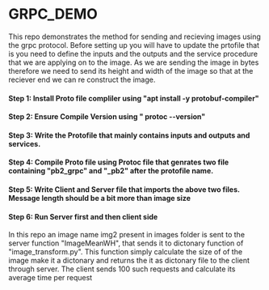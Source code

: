 # GRPC_DEMO
This repo demonstrates the method for sending and recieving images using the grpc protocol. Before setting up you will have to update the prtofile that is you need to define the inputs and the outputs and the service procedure that we are applying on to the image. As we are sending the image in bytes therefore we need to send its height and width of the image so that at the reciever end we can re construct the image. 


#### Step 1: Install Proto file compliler using "apt install -y protobuf-compiler"
#### Step 2: Ensure Compile Version using " protoc --version"
#### Step 3: Write the Protofile that mainly contains inputs and outputs and services. 
#### Step 4: Compile Proto file using Protoc file that genrates two file containing "pb2_grpc" and "_pb2" after the protofile name. 
#### Step 5: Write Client and  Server file that imports the above two files. Message length should be a bit more than image size
#### Step 6: Run Server first and then client side

In this repo an image name img2 present in images folder is sent to the server  function "ImageMeanWH", that sends it to dictonary function of "image_transform.py". This function simply calculate the size of of the image make it a dictonary and returns the it as dictonary file to the client through server. The client sends 100 such requests and calculate its average time per request 



